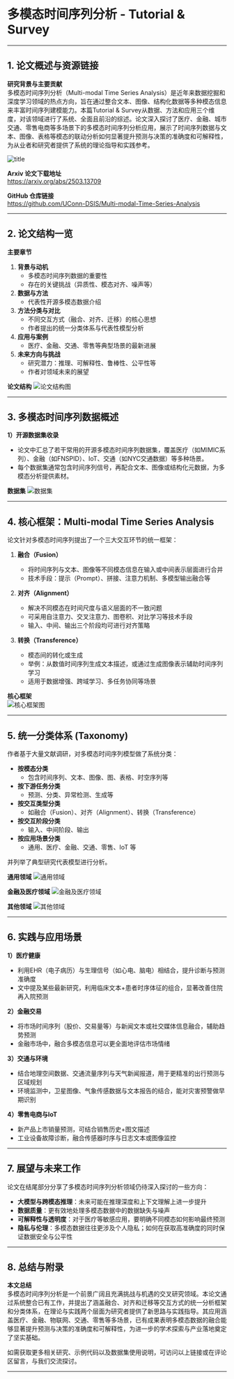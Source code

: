 # 多模态时间序列分析 - Tutorial & Survey

---

## 1. 论文概述与资源链接

**研究背景与主要贡献**  
多模态时间序列分析（Multi-modal Time Series Analysis）是近年来数据挖掘和深度学习领域的热点方向，旨在通过整合文本、图像、结构化数据等多种模态信息来丰富时间序列建模能力。本篇Tutorial & Survey从数据、方法和应用三个维度，对该领域进行了系统、全面且前沿的综述。论文深入探讨了医疗、金融、城市交通、零售电商等多场景下的多模态时间序列分析应用，展示了时间序列数据与文本、图像、表格等模态的联动分析如何显著提升预测与决策的准确度和可解释性，为从业者和研究者提供了系统的理论指导和实践参考。

![title](./images/title.png)

**Arxiv 论文下载地址**  
https://arxiv.org/abs/2503.13709

**GitHub 仓库链接**  
https://github.com/UConn-DSIS/Multi-modal-Time-Series-Analysis

---

## 2. 论文结构一览

**主要章节**  
1. **背景与动机**  
   - 多模态时间序列数据的重要性  
   - 存在的关键挑战（异质性、模态对齐、噪声等）  
2. **数据与方法**  
   - 代表性开源多模态数据介绍  
3. **方法分类与对比**  
   - 不同交互方式（融合、对齐、迁移）的核心思想  
   - 作者提出的统一分类体系与代表性模型分析  
4. **应用与案例**  
   - 医疗、金融、交通、零售等典型场景的最新进展  
5. **未来方向与挑战**  
   - 研究潜力：推理、可解释性、鲁棒性、公平性等  
   - 作者对领域未来的展望

**论文结构**
![论文结构图](./images/intro.png)

---

## 3. 多模态时间序列数据概述

**1）开源数据集收录**  
- 论文中汇总了若干常用的开源多模态时间序列数据集，覆盖医疗（如MIMIC系列）、金融（如FNSPID）、IoT、交通（如NYC交通数据）等多种场景。  
- 每个数据集通常包含时间序列信号，再配合文本、图像或结构化元数据，为多模态分析提供素材。

**数据集**
![数据集](./images/data.png)

---

## 4. 核心框架：Multi-modal Time Series Analysis

论文针对多模态时间序列提出了一个三大交互环节的统一框架：

1. **融合（Fusion）**  
   - 将时间序列与文本、图像等不同模态信息在输入或中间表示层面进行合并  
   - 技术手段：提示（Prompt）、拼接、注意力机制、多模型输出融合等

2. **对齐（Alignment）**  
   - 解决不同模态在时间尺度与语义层面的不一致问题  
   - 可采用自注意力、交叉注意力、图卷积、对比学习等技术手段  
   - 输入、中间、输出三个阶段均可进行对齐策略

3. **转换（Transference）**  
   - 模态间的转化或生成  
   - 举例：从数值时间序列生成文本描述，或通过生成图像表示辅助时间序列学习  
   - 适用于数据增强、跨域学习、多任务协同等场景

**核心框架**  
![核心框架图](./images/taxonomy.png)

---

## 5. 统一分类体系 (Taxonomy)

作者基于大量文献调研，对多模态时间序列模型做了系统分类：

- **按模态分类**  
  - 包含时间序列、文本、图像、图、表格、时空序列等
- **按下游任务分类**  
  - 预测、分类、异常检测、生成等
- **按交互类型分类**  
  - 如融合（Fusion）、对齐（Alignment）、转换（Transference）
- **按交互阶段分类**  
  - 输入、中间阶段、输出
- **按应用场景分类**  
  - 通用、医疗、金融、交通、零售、IoT 等  

并列举了典型研究代表模型进行分析。

**通用领域**
![通用领域](./images/taxonomy_general.png)

**金融及医疗领域**
![金融及医疗领域](./images/taxonomy_fin&health.png)

**其他领域**
![其他领域](./images/taxonomy_others.png)

---

## 6. 实践与应用场景

**1）医疗健康**  
- 利用EHR（电子病历）与生理信号（如心电、脑电）相结合，提升诊断与预测准确度  
- 文中提及某些最新研究，利用临床文本+患者时序体征的组合，显著改善住院再入院预测

**2）金融交易**  
- 将市场时间序列（股价、交易量等）与新闻文本或社交媒体信息融合，辅助趋势预测  
- 金融市场中，融合多模态信息可以更全面地评估市场情绪

**3）交通与环境**  
- 结合地理空间数据、交通流量序列与天气新闻报道，用于更精准的出行预测与区域规划  
- 环境监测中，卫星图像、气象传感数据与文本报告的结合，能对灾害预警做早期识别

**4）零售电商与IoT**  
- 新产品上市销量预测，可结合销售历史+图文描述  
- 工业设备故障诊断，融合传感器时序与日志文本或图像监控


---

## 7. 展望与未来工作

论文在结尾部分分享了多模态时间序列分析领域仍待深入探讨的一些方向：

- **大模型与跨模态推理**：未来可能在推理深度和上下文理解上进一步提升  
- **数据质量**：更有效地处理多模态数据中的数据缺失与噪声
- **可解释性与透明度**：对于医疗等敏感应用，要明确不同模态如何影响最终预测  
- **隐私与伦理**：多模态数据往往更涉及个人隐私；如何在获取高准确度的同时保证数据安全与公平性  


---

## 8. 总结与附录

**本文总结**  
多模态时间序列分析是一个前景广阔且充满挑战与机遇的交叉研究领域。本论文通过系统整合已有工作，并提出了涵盖融合、对齐和迁移等交互方式的统一分析框架和分类体系，在理论与实践两个层面为研究者提供了新思路与实践指导。其应用涵盖医疗、金融、物联网、交通、零售等多场景，已有成果表明多模态数据的融合能够显著提升预测与决策的准确度和可解释性，为进一步的学术探索与产业落地奠定了坚实基础。


如需获取更多相关研究、示例代码以及数据集使用说明，可访问以上链接或在评论区留言，与我们交流探讨。

---
